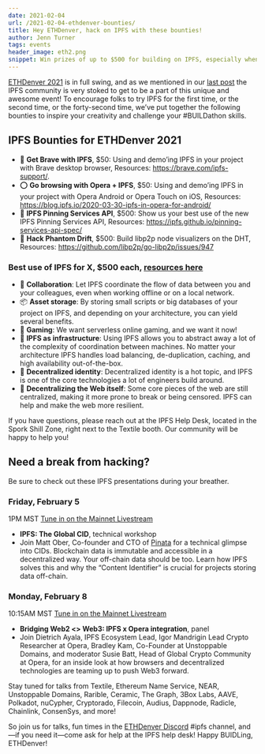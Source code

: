 ```yaml
---
date: 2021-02-04
url: /2021-02-04-ethdenver-bounties/
title: Hey ETHDenver, hack on IPFS with these bounties!
author: Jenn Turner
tags: events
header_image: eth2.png
snippet: Win prizes of up to $500 for building on IPFS, especially when you build with the recent browser integrations at ETHDenver.
---
```


[ETHDenver 2021](https://www.ethdenver.com/) is in full swing, and as we mentioned in our [last post]( ) the IPFS community is very stoked to get to be a part of this unique and awesome event! To encourage folks to try IPFS for the first time, or the second time, or the forty-second time, we’ve put together the following bounties to inspire your creativity and challenge your #BUILDathon skills. 

## IPFS Bounties for ETHDenver 2021
  
 * 🦁 **Get Brave with IPFS**, $50: Using and demo’ing IPFS in your project with Brave desktop browser, Resources: https://brave.com/ipfs-support/. 
 * ⭕️ **Go browsing with Opera + IPFS**, $50: Using and demo’ing IPFS in your project with Opera Android or Opera Touch on iOS, Resources: https://blog.ipfs.io/2020-03-30-ipfs-in-opera-for-android/
 * 📌 **IPFS Pinning Services API**, $500: Show us your best use of the new IPFS Pinning Services API, Resources: https://ipfs.github.io/pinning-services-api-spec/ 
 * 👻 **Hack Phantom Drift**, $500: Build libp2p node visualizers on the DHT, Resources: https://github.com/libp2p/go-libp2p/issues/947

### Best use of IPFS for X, $500 each, [resources here](https://docs.ipfs.io/concepts/usage-ideas-examples/)
 * 🤝 **Collaboration**: Let IPFS coordinate the flow of data between you and your colleagues, even when working offline or on a local network.
 * 📦 **Asset storage**: By storing small scripts or big databases of your project on IPFS, and depending on your architecture, you can yield several benefits.
 * 👾 **Gaming**: We want serverless online gaming, and we want it now!
 * 👷 **IPFS as infrastructure**: Using IPFS allows you to abstract away a lot of the complexity of coordination between machines. No matter your architecture IPFS handles load balancing, de-duplication, caching, and high availability out-of-the-box.
 * 🥷 **Decentralized identity**: Decentralized identity is a hot topic, and IPFS is one of the core technologies a lot of engineers build around.
 * 🙏 **Decentralizing the Web itself**: Some core pieces of the web are still centralized, making it more prone to break or being censored. IPFS can help and make the web more resilient.

If you have questions, please reach out at the IPFS Help Desk, located in the Spork Shill Zone, right next to the Textile booth. Our community will be happy to help you!

## Need a break from hacking? 
Be sure to check out these IPFS presentations during your breather. 

### Friday, February 5 
1PM MST [Tune in on the Mainnet Livestream](http://twitch.tv/ethereumdenver)
 * **IPFS: The Global CID**, technical workshop
 * Join Matt Ober,  Co-founder and CTO of [Pinata](https://pinata.cloud/) for a technical glimpse into CIDs. Blockchain data is immutable and accessible in a decentralized way. Your off-chain data should be too. Learn how IPFS solves this and why the “Content Identifier” is crucial for projects storing data off-chain.
### Monday, February 8
10:15AM MST [Tune in on the Mainnet Livestream](http://twitch.tv/ethereumdenver)
 * **Bridging Web2 <> Web3: IPFS x Opera integration**, panel
 * Join Dietrich Ayala, IPFS Ecosystem Lead, Igor Mandrigin Lead Crypto Researcher at Opera,  Bradley Kam, Co-Founder at Unstoppable Domains, and moderator Susie Batt, Head of Global Crypto Community at Opera, for an inside look at how browsers and decentralized technologies are teaming up to push Web3 forward.

Stay tuned for talks from Textile, Ethereum Name Service, NEAR, Unstoppable Domains, Rarible, Ceramic, The Graph, 3Box Labs, AAVE, Polkadot, nuCypher, Cryptorado, Filecoin, Audius, Dappnode, Radicle, Chainlink, ConsenSys, and more!

So join us for talks, fun times in the [ETHDenver Discord](https://discord.gg/urUs9tqSXS) #ipfs channel, and—if you need it—come ask for help at the IPFS help desk! Happy BUIDLing, ETHDenver! 
